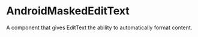 # AndroidMaskedEditText
A component that gives EditText the ability to automatically format content.
